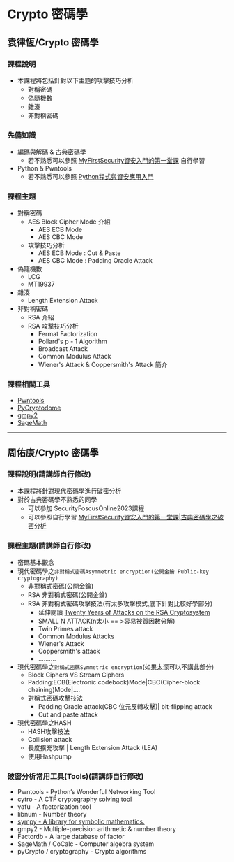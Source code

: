 # Crypto 密碼學

## 袁律恆/Crypto 密碼學
### 課程說明
- 本課程將包括針對以下主題的攻擊技巧分析
  - 對稱密碼
  - 偽隨機數
  - 雜湊
  - 非對稱密碼

### 先備知識
- 編碼與解碼 & 古典密碼學
  - 若不熟悉可以參照 [MyFirstSecurity資安入門的第一堂課](https://github.com/MyFirstSecurity2020/20230301) 自行學習
- Python & Pwntools
  - 若不熟悉可以參照 [Python程式與資安應用入門](https://github.com/MyFirstSecurity2020/SF2023A3)

### 課程主題
- 對稱密碼
  - AES Block Cipher Mode 介紹
    - AES ECB Mode
    - AES CBC Mode
  - 攻擊技巧分析
    - AES ECB Mode : Cut & Paste
    - AES CBC Mode : Padding Oracle Attack
- 偽隨機數
  - LCG
  - MT19937
- 雜湊
  - Length Extension Attack
- 非對稱密碼
  - RSA 介紹
  - RSA 攻擊技巧分析
    - Fermat Factorization
    - Pollard's p - 1 Algorithm
    - Broadcast Attack
    - Common Modulus Attack
    - Wiener's Attack & Coppersmith's Attack 簡介

### 課程相關工具
- [Pwntools](http://docs.pwntools.com/en/stable/)
- [PyCryptodome](https://pycryptodome.readthedocs.io/en/latest/)
- [gmpy2](https://gmpy2.readthedocs.io/en/latest/)
- [SageMath](https://doc.sagemath.org/html/en/)

---

## 周佑康/Crypto 密碼學
### 課程說明(請講師自行修改)
- 本課程將針對現代密碼學進行破密分析
- 對於古典密碼學不熟悉的同學
  - 可以參加 SecurityFoscusOnline2023課程
  - 可以參照自行學習 [MyFirstSecurity資安入門的第一堂課|古典密碼學之破密分析](https://github.com/MyFirstSecurity2020/20230301)

###  課程主題(請講師自行修改)
- 密碼基本觀念
- 現代密碼學之`非對稱式密碼Asymmetric encryption(公開金鑰 Public-key cryptography)`
  - 非對稱式密碼(公開金鑰)
  - RSA 非對稱式密碼(公開金鑰)
  - RSA 非對稱式密碼攻擊技法(有太多攻擊模式,底下針對比較好學部分)
    - 延伸閱讀 [Twenty Years of Attacks on the RSA Cryptosystem](https://crypto.stanford.edu/~dabo/pubs/papers/RSA-survey.pdf) 
    - SMALL N ATTACK(n太小 == >容易被質因數分解)
    - Twin Primes attack
    - Common Modulus Attacks
    - Wiener's Attack
    - Coppersmith's attack
    - ..........
- 現代密碼學之`對稱式密碼Symmetric encryption`(如果太深可以不講此部分)
  - Block Ciphers VS  Stream Ciphers
  - Padding:ECB(Electronic codebook)Mode|CBC(Cipher-block chaining)Mode|.... 
  - 對稱式密碼攻擊技法
    - Padding Oracle attack(CBC 位元反轉攻擊)| bit-flipping attack 
    - Cut and paste attack
- 現代密碼學之HASH
  - HASH攻擊技法
  - Collision attack
  - 長度擴充攻擊 | Length Extension Attack (LEA)
  - 使用Hashpump

### 破密分析常用工具(Tools)(請講師自行修改)
- Pwntools - Python’s Wonderful Networking Tool
- cytro - A CTF cryptography solving tool
- yafu - A factorization tool
- libnum - Number theory
- [sympy - A library for symbolic mathematics.](https://www.sympy.org/en/index.html)
- gmpy2 - Multiple-precision arithmetic & number theory
- Factordb - A large database of factor
- SageMath / CoCalc - Computer algebra system
- pyCrypto / cryptography - Crypto algorithms
